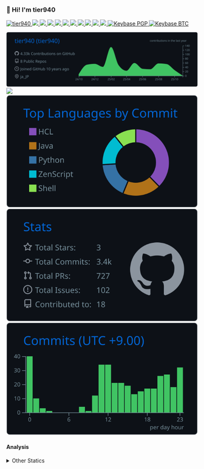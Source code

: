 ### 👋 Hi! I'm tier940

<p align="left"> 
  <a href="https://github.com/tier940/tier940/">
    <img src="https://komarev.com/ghpvc/?username=tier940" alt="tier940" />
  </a>
  <a href="http://twitter.com/tier940">
    <img height="20" src="https://img.shields.io/twitter/follow/tier940?label=Twitter&logo=twitter&style=flat" />
  </a>
  <a href="https://github.com/tier940">
    <img height="20" src="https://img.shields.io/github/followers/tier940?label=follow&logo=github&style=flat" />
  </a>
  <a href="https://www.reddit.com/user/tier940">
    <img height="20" src="https://img.shields.io/reddit/user-karma/combined/tier940?label=Reddit&logo=reddit&style=flat" />
  </a>
  <a href="https://stackoverflow.com/users/17317833/tier940">
    <img height="20" src="https://img.shields.io/stackexchange/stackoverflow/r/17317833?label=StackOverflow&logo=stack-overflow&style=flat" />
  </a>
  <a href="https://zenn.dev/tier940">
    <img height="20" src="https://zenn.badge.nikaera.com/s/tier940/likes" />
  </a>
  <a href="https://zenn.dev/tier940">
    <img height="20" src="https://zenn.badge.nikaera.com/s/tier940/followers" />
  </a>
  <a href="https://zenn.dev/tier940">
    <img height="20" src="https://zenn.badge.nikaera.com/s/tier940/articles" />
  </a>
  <a href="http://qiita.com/tier940">
    <img height="20" src="https://qiita-badge.apiapi.app/s/tier940/posts.svg" />
  </a>
  <a href="http://qiita.com/tier940">
    <img height="20" src="https://qiita-badge.apiapi.app/s/tier940/contributions.svg" />
  </a>
  <a href="https://github.com/tier940/tier940/">
    <img height="20" src="https://github.com/tier940/tier940/actions/workflows/main.yml/badge.svg" />
  </a>
  <a href="https://keybase.io/tier940">
    <img alt="Keybase PGP" src="https://img.shields.io/keybase/pgp/tier940">
  </a>
  <a href="https://keybase.io/tier940">
    <img alt="Keybase BTC" src="https://img.shields.io/keybase/btc/tier940">
  </a>
</p>

[![](https://raw.githubusercontent.com/tier940/tier940/main/profile-summary-card-output/github_dark/0-profile-details.svg)](https://github.com/vn7n24fzkq/github-profile-summary-cards)
[![](https://raw.githubusercontent.com/tier940/tier940/main/profile-summary-card-output/github_dark/1-repos-per-language.svg)](https://github.com/vn7n24fzkq/github-profile-summary-cards) [![](https://raw.githubusercontent.com/tier940/tier940/main/profile-summary-card-output/github_dark/2-most-commit-language.svg)](https://github.com/vn7n24fzkq/github-profile-summary-cards)
[![](https://raw.githubusercontent.com/tier940/tier940/main/profile-summary-card-output/github_dark/3-stats.svg)](https://github.com/vn7n24fzkq/github-profile-summary-cards) [![](https://raw.githubusercontent.com/tier940/tier940/main/profile-summary-card-output/github_dark/4-productive-time.svg)](https://github.com/vn7n24fzkq/github-profile-summary-cards)


#### Analysis
<!-- <img height="150" src="https://github.com/tier940/tier940/blob/master/images/stat.svg" alt="Alternative Text"/> -->

<details>
  <summary>Other Statics</summary>
  <!--START_SECTION:waka-->
![Code Time](http://img.shields.io/badge/Code%20Time-4%2C338%20hrs%2050%20mins-blue)

**🐱 My GitHub Data** 

> 📦 35.0 kB Used in GitHub's Storage 
 > 
> 💼 Opted to Hire
 > 
> 📜 8 Public Repositories 
 > 
> 🔑 5 Private Repositories 
 > 
**I'm an Early 🐤** 

```text
🌞 Morning                2489 commits        ████░░░░░░░░░░░░░░░░░░░░░   16.27 % 
🌆 Daytime                5616 commits        █████████░░░░░░░░░░░░░░░░   36.71 % 
🌃 Evening                5613 commits        █████████░░░░░░░░░░░░░░░░   36.69 % 
🌙 Night                  1582 commits        ███░░░░░░░░░░░░░░░░░░░░░░   10.34 % 
```
📅 **I'm Most Productive on Saturday** 

```text
Monday                   1513 commits        ██░░░░░░░░░░░░░░░░░░░░░░░   09.89 % 
Tuesday                  2512 commits        ████░░░░░░░░░░░░░░░░░░░░░   16.42 % 
Wednesday                1874 commits        ███░░░░░░░░░░░░░░░░░░░░░░   12.25 % 
Thursday                 1616 commits        ███░░░░░░░░░░░░░░░░░░░░░░   10.56 % 
Friday                   2134 commits        ███░░░░░░░░░░░░░░░░░░░░░░   13.95 % 
Saturday                 2866 commits        █████░░░░░░░░░░░░░░░░░░░░   18.73 % 
Sunday                   2785 commits        █████░░░░░░░░░░░░░░░░░░░░   18.20 % 
```


📊 **This Week I Spent My Time On** 

```text
🕑︎ Time Zone: Asia/Tokyo

💬 Programming Languages: 
Other                    31 hrs 23 mins      █████████████████████░░░░   84.37 % 
Java                     4 hrs 23 mins       ███░░░░░░░░░░░░░░░░░░░░░░   11.79 % 
JSON                     18 mins             ░░░░░░░░░░░░░░░░░░░░░░░░░   00.82 % 
YAML                     17 mins             ░░░░░░░░░░░░░░░░░░░░░░░░░   00.80 % 
Markdown                 12 mins             ░░░░░░░░░░░░░░░░░░░░░░░░░   00.58 % 

🔥 Editors: 
Edge                     30 hrs 16 mins      ████████████████████░░░░░   81.35 % 
IntelliJ IDEA            4 hrs 33 mins       ███░░░░░░░░░░░░░░░░░░░░░░   12.24 % 
VS Code                  1 hr 21 mins        █░░░░░░░░░░░░░░░░░░░░░░░░   03.64 % 
Chrome                   1 hr 1 min          █░░░░░░░░░░░░░░░░░░░░░░░░   02.77 % 

💻 Operating System: 
Windows                  33 hrs 3 mins       ██████████████████████░░░   88.86 % 
Mac                      3 hrs 2 mins        ██░░░░░░░░░░░░░░░░░░░░░░░   08.17 % 
Unknown OS               1 hr 1 min          █░░░░░░░░░░░░░░░░░░░░░░░░   02.77 % 
Linux                    4 mins              ░░░░░░░░░░░░░░░░░░░░░░░░░   00.20 % 
```

**I Mostly Code in Java** 

```text
Java                     14 repos            ████████████░░░░░░░░░░░░░   48.28 % 
ZenScript                3 repos             ███░░░░░░░░░░░░░░░░░░░░░░   10.34 % 
Python                   2 repos             ██░░░░░░░░░░░░░░░░░░░░░░░   06.90 % 
Astro                    1 repo              █░░░░░░░░░░░░░░░░░░░░░░░░   03.45 % 
HTML                     1 repo              █░░░░░░░░░░░░░░░░░░░░░░░░   03.45 % 
```



**Timeline**

![Lines of Code chart](https://raw.githubusercontent.com/tier940/tier940/main/assets/bar_graph.png)


 Last Updated on 22/08/2024 00:52:50 UTC
<!--END_SECTION:waka-->
</details>
